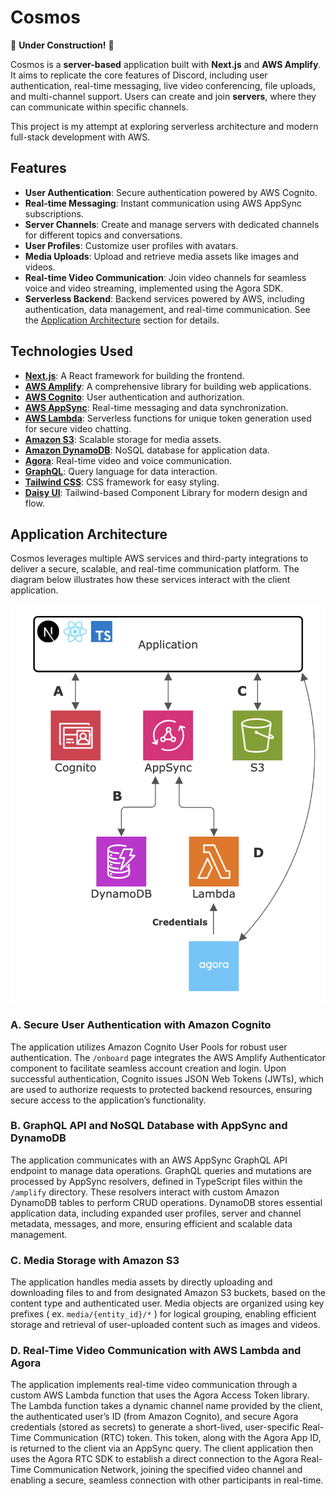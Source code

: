 # Cosmos

🚧 **Under Construction!** 🚧

Cosmos is a **server-based** application built with **Next.js** and **AWS Amplify**. It aims to replicate the core features of Discord, including user authentication, real-time messaging, live video conferencing, file uploads, and multi-channel support. Users can create and join **servers**, where they can communicate within specific channels.

This project is my attempt at exploring serverless architecture and modern full-stack development with AWS.

## Features

- **User Authentication**: Secure authentication powered by AWS Cognito.
- **Real-time Messaging**: Instant communication using AWS AppSync subscriptions.
- **Server Channels**: Create and manage servers with dedicated channels for different topics and conversations.
- **User Profiles**: Customize user profiles with avatars.
- **Media Uploads**: Upload and retrieve media assets like images and videos.
- **Real-time Video Communication**: Join video channels for seamless voice and video streaming, implemented using the Agora SDK.
- **Serverless Backend**: Backend services powered by AWS, including authentication, data management, and real-time communication. See the [Application Architecture](#application-architecture) section for details.

## Technologies Used

- **[Next.js](https://nextjs.org/)**: A React framework for building the frontend.
- **[AWS Amplify](https://aws.amazon.com/amplify/)**: A comprehensive library for building web applications.
- **[AWS Cognito](https://aws.amazon.com/cognito/)**: User authentication and authorization.
- **[AWS AppSync](https://aws.amazon.com/appsync/)**: Real-time messaging and data synchronization.
- **[AWS Lambda](https://aws.amazon.com/lambda/)**: Serverless functions for unique token generation used for secure video chatting.
- **[Amazon S3](https://aws.amazon.com/s3/)**: Scalable storage for media assets.
- **[Amazon DynamoDB](https://aws.amazon.com/dynamodb/)**: NoSQL database for application data.
- **[Agora](https://www.agora.io/)**: Real-time video and voice communication.
- **[GraphQL](https://graphql.org/)**: Query language for data interaction.
- **[Tailwind CSS](https://tailwindcss.com/)**: CSS framework for easy styling.
- **[Daisy UI](https://daisyui.com/)**: Tailwind-based Component Library for modern design and flow.

## Application Architecture

Cosmos leverages multiple AWS services and third-party integrations to deliver a secure, scalable, and real-time communication platform. The diagram below illustrates how these services interact with the client application.

![Application Architecture Diagram](./public/diagram.png)

### A. Secure User Authentication with Amazon Cognito

The application utilizes Amazon Cognito User Pools for robust user authentication. The `/onboard` page integrates the AWS Amplify Authenticator component to facilitate seamless account creation and login. Upon successful authentication, Cognito issues JSON Web Tokens (JWTs), which are used to authorize requests to protected backend resources, ensuring secure access to the application’s functionality.

### B. GraphQL API and NoSQL Database with AppSync and DynamoDB

The application communicates with an AWS AppSync GraphQL API endpoint to manage data operations. GraphQL queries and mutations are processed by AppSync resolvers, defined in TypeScript files within the `/amplify` directory. These resolvers interact with custom Amazon DynamoDB tables to perform CRUD operations. DynamoDB stores essential application data, including expanded user profiles, server and channel metadata, messages, and more, ensuring efficient and scalable data management.

### C. Media Storage with Amazon S3

The application handles media assets by directly uploading and downloading files to and from designated Amazon S3 buckets, based on the content type and authenticated user. Media objects are organized using key prefixes ( ex. `media/{entity_id}/*` ) for logical grouping, enabling efficient storage and retrieval of user-uploaded content such as images and videos.

### D. Real-Time Video Communication with AWS Lambda and Agora

The application implements real-time video communication through a custom AWS Lambda function that uses the Agora Access Token library. The Lambda function takes a dynamic channel name provided by the client, the authenticated user’s ID (from Amazon Cognito), and secure Agora credentials (stored as secrets) to generate a short-lived, user-specific Real-Time Communication (RTC) token. This token, along with the Agora App ID, is returned to the client via an AppSync query. The client application then uses the Agora RTC SDK to establish a direct connection to the Agora Real-Time Communication Network, joining the specified video channel and enabling a secure, seamless connection with other participants in real-time.
